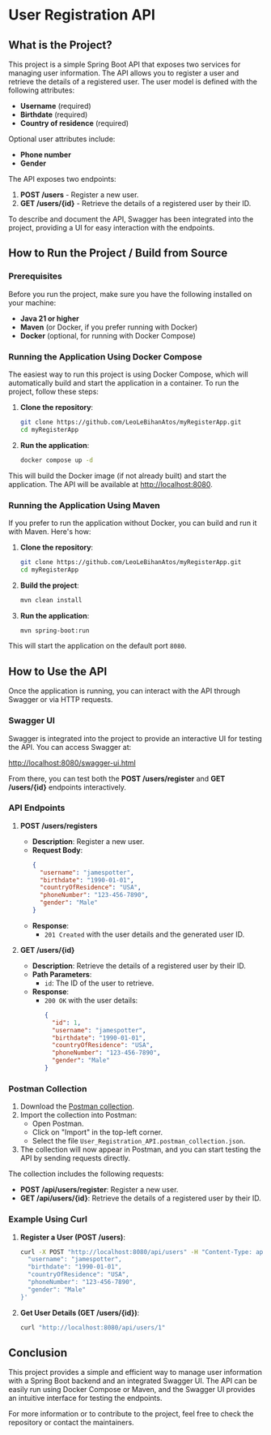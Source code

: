 # User Registration API

## What is the Project?

This project is a simple Spring Boot API that exposes two services for managing user information. The API allows you to register a user and retrieve the details of a registered user. The user model is defined with the following attributes:

- **Username** (required)
- **Birthdate** (required)
- **Country of residence** (required)

Optional user attributes include:
- **Phone number**
- **Gender**

The API exposes two endpoints:
1. **POST /users** - Register a new user.
2. **GET /users/{id}** - Retrieve the details of a registered user by their ID.

To describe and document the API, Swagger has been integrated into the project, providing a UI for easy interaction with the endpoints.

## How to Run the Project / Build from Source

### Prerequisites

Before you run the project, make sure you have the following installed on your machine:

- **Java 21 or higher**
- **Maven** (or Docker, if you prefer running with Docker)
- **Docker** (optional, for running with Docker Compose)

### Running the Application Using Docker Compose

The easiest way to run this project is using Docker Compose, which will automatically build and start the application in a container. To run the project, follow these steps:

1. **Clone the repository**:
   ```bash
   git clone https://github.com/LeoLeBihanAtos/myRegisterApp.git
   cd myRegisterApp
   ```

2. **Run the application**:
   ```bash
   docker compose up -d
   ```

This will build the Docker image (if not already built) and start the application. The API will be available at [http://localhost:8080](http://localhost:8080).

### Running the Application Using Maven

If you prefer to run the application without Docker, you can build and run it with Maven. Here's how:

1. **Clone the repository**:
   ```bash
   git clone https://github.com/LeoLeBihanAtos/myRegisterApp.git
   cd myRegisterApp
   ```

2. **Build the project**:
   ```bash
   mvn clean install
   ```

3. **Run the application**:
   ```bash
   mvn spring-boot:run
   ```

This will start the application on the default port `8080`.

## How to Use the API

Once the application is running, you can interact with the API through Swagger or via HTTP requests.

### Swagger UI

Swagger is integrated into the project to provide an interactive UI for testing the API. You can access Swagger at:

[http://localhost:8080/swagger-ui.html](http://localhost:8080/swagger-ui.html)

From there, you can test both the **POST /users/register** and **GET /users/{id}** endpoints interactively.

### API Endpoints

1. **POST /users/registers**
    - **Description**: Register a new user.
    - **Request Body**:
      ```json
      {
        "username": "jamespotter",
        "birthdate": "1990-01-01",
        "countryOfResidence": "USA",
        "phoneNumber": "123-456-7890",
        "gender": "Male"
      }
      ```
    - **Response**:
        - `201 Created` with the user details and the generated user ID.

2. **GET /users/{id}**
    - **Description**: Retrieve the details of a registered user by their ID.
    - **Path Parameters**:
        - `id`: The ID of the user to retrieve.
    - **Response**:
        - `200 OK` with the user details:
          ```json
          {
            "id": 1,
            "username": "jamespotter",
            "birthdate": "1990-01-01",
            "countryOfResidence": "USA",
            "phoneNumber": "123-456-7890",
            "gender": "Male"
          }
          ```

### Postman Collection

1. Download the [Postman collection](./User_Registration_API.postman_collection.json).
2. Import the collection into Postman:
    - Open Postman.
    - Click on "Import" in the top-left corner.
    - Select the file `User_Registration_API.postman_collection.json`.
3. The collection will now appear in Postman, and you can start testing the API by sending requests directly.

The collection includes the following requests:
- **POST /api/users/register**: Register a new user.
- **GET /api/users/{id}**: Retrieve the details of a registered user by their ID.

### Example Using Curl

1. **Register a User (POST /users)**:
   ```bash
   curl -X POST "http://localhost:8080/api/users" -H "Content-Type: application/json" -d '{
     "username": "jamespotter",
     "birthdate": "1990-01-01",
     "countryOfResidence": "USA",
     "phoneNumber": "123-456-7890",
     "gender": "Male"
   }'
   ```

2. **Get User Details (GET /users/{id})**:
   ```bash
   curl "http://localhost:8080/api/users/1"
   ```

## Conclusion

This project provides a simple and efficient way to manage user information with a Spring Boot backend and an integrated Swagger UI. The API can be easily run using Docker Compose or Maven, and the Swagger UI provides an intuitive interface for testing the endpoints.

For more information or to contribute to the project, feel free to check the repository or contact the maintainers.

